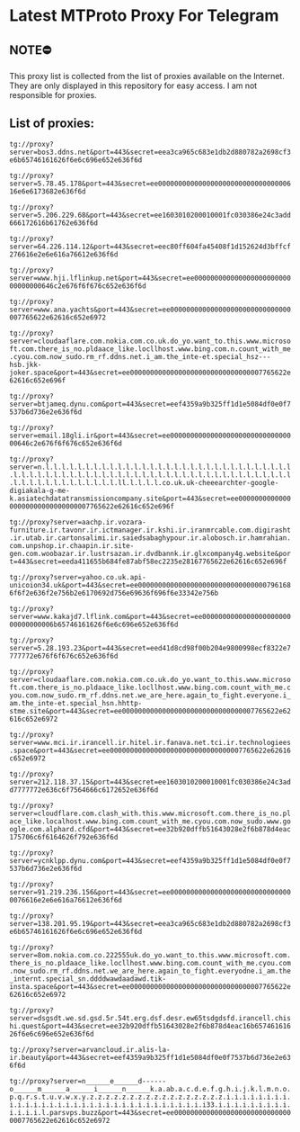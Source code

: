 # Latest MTProto Proxy For Telegram

## NOTE⛔

This proxy list is collected from the list of proxies available on the Internet. They are only displayed in this repository for easy access. I am not responsible for proxies.

## List of proxies:

`tg://proxy?server=bos3.ddns.net&port=443&secret=eea3ca965c683e1db2d880782a2698cf3e6b65746161626f6e6c696e652e636f6d`

`tg://proxy?server=5.78.45.178&port=443&secret=ee00000000000000000000000000000000616e6e6173682e636f6d`

`tg://proxy?server=5.206.229.68&port=443&secret=ee1603010200010001fc030386e24c3add666172616b61762e636f6d`

`tg://proxy?server=64.226.114.12&port=443&secret=eec80ff604fa45408f1d152624d3bffcf276616e2e6e616a76612e636f6d`

`tg://proxy?server=www.hji.lflinkup.net&port=443&secret=ee00000000000000000000000000000000646c2e676f6f676c652e636f6d`

`tg://proxy?server=www.ana.yachts&port=443&secret=ee000000000000000000000000000000007765622e62616c652e6972`

`tg://proxy?server=cloudaaflare.com.nokia.com.co.uk.do_yo.want_to.this.www.microsoft.com.there_is_no.pldaace_like.locllhost.www.bing.com.n.count_with_me.cyou.com.now_sudo.rm_rf.ddns.net.i_am.the_inte-et.special_hsz---hsb.jkk-joker.space&port=443&secret=ee000000000000000000000000000000007765622e62616c652e696f`

`tg://proxy?server=btjameq.dynu.com&port=443&secret=eef4359a9b325ff1d1e5084df0e0f7537b6d736e2e636f6d`

`tg://proxy?server=email.18gli.ir&port=443&secret=ee00000000000000000000000000000000646c2e676f6f676c652e636f6d`

`tg://proxy?server=n.l.l.l.l.l.l.l.l.l.l.l.l.l.l.l.l.l.l.l.l.l.l.l.l.l.l.l.l.l.l.l.l.l.l.l.l.l.l.l.l.l.l.l.l.l.l.l.l.l.l.l.l.l.l.l.l.l.l.l.l.l.l.l.l.l.l.l.l.l.l.l.l.l.l.l.l.l.l.l.ll.l.l.l.l.co.uk.uk-cheeearchter-google-digiakala-g-me-k.asiatechdatatransmissioncompany.site&port=443&secret=ee000000000000000000000000000000007765622e62616c652e696f`

`tg://proxy?server=aachp.ir.vozara-furniture.ir.tavonr.ir.ictmanager.ir.kshi.ir.iranmrcable.com.digirasht.ir.utab.ir.cartonsalimi.ir.saiedsabaghypour.ir.alobosch.ir.hamrahian.com.unpshop.ir.chaapin.ir.site-gen.com.woobazar.ir.lustrsazan.ir.dvdbannk.ir.glxcompany4g.website&port=443&secret=eeda411655b684fe87abf58ec2235e28167765622e62616c652e696f`

`tg://proxy?server=yahoo.co.uk.api-unicoion34.uk&port=443&secret=ee000000000000000000000000000000007961686f6f2e636f2e756b2e6170692d756e69636f696f6e33342e756b`

`tg://proxy?server=www.kakajd7.lflink.com&port=443&secret=ee000000000000000000000000000000006b65746161626f6e6c696e652e636f6d`

`tg://proxy?server=5.28.193.23&port=443&secret=eed41d8cd98f00b204e9800998ecf8322e7777772e676f6f676c652e636f6d`

`tg://proxy?server=cloudaaflare.com.nokia.com.co.uk.do_yo.want_to.this.www.microsoft.com.there_is_no.pldaace_like.locllhost.www.bing.com.count_with_me.cyou.com.now_sudo.rm_rf.ddns.net.we_are_here.again_to_fight.everyone.i_am.the_inte-et.special_hsn.hhttp-stme.site&port=443&secret=ee000000000000000000000000000000007765622e62616c652e6972`

`tg://proxy?server=www.mci.ir.irancell.ir.hitel.ir.fanava.net.tci.ir.technologiees.space&port=443&secret=ee000000000000000000000000000000007765622e62616c652e6972`

`tg://proxy?server=212.118.37.15&port=443&secret=ee1603010200010001fc030386e24c3add7777772e636c6f7564666c6172652e636f6d`

`tg://proxy?server=cloudflare.com.clash_with.this.www.microsoft.com.there_is_no.place_like.localhost.www.bing.com.count_with_me.cyou.com.now_sudo.www.google.com.alphard.cfd&port=443&secret=ee32b920dffb51643028e2f6b878d4eac175706c6f6164626f792e636f6d`

`tg://proxy?server=ycnklpp.dynu.com&port=443&secret=eef4359a9b325ff1d1e5084df0e0f7537b6d736e2e636f6d`

`tg://proxy?server=91.219.236.156&port=443&secret=ee0000000000000000000000000000000076616e2e6e616a76612e636f6d`

`tg://proxy?server=138.201.95.19&port=443&secret=eea3ca965c683e1db2d880782a2698cf3e6b65746161626f6e6c696e652e636f6d`

`tg://proxy?server=8om.nokia.com.co.222555uk.do_yo.want_to.this.www.microsoft.com.there_is_no.pldaace_like.locllhost.www.bing.com.count_with_me.cyou.com.now_sudo.rm_rf.ddns.net.we_are_here.again_to_fight.everyodne.i_am.the_internt.special_sn.ddddwawdaadawd.tik-insta.space&port=443&secret=ee000000000000000000000000000000007765622e62616c652e6972`

`tg://proxy?server=dsgsdt.we.sd.gsd.5r.54t.erg.dsf.desr.ew65tsdgdsfd.irancell.chishi.quest&port=443&secret=ee32b920dffb51643028e2f6b878d4eac16b65746161626f6e6c696e652e636f6d`

`tg://proxy?server=arvancloud.ir.alis-la-ir.beauty&port=443&secret=eef4359a9b325ff1d1e5084df0e0f7537b6d736e2e636f6d`

`tg://proxy?server=n______e______d------o______m______a______i______n______k.a.ab.a.c.d.e.f.g.h.i.j.k.l.m.n.o.p.q.r.s.t.u.v.w.x.y.z.z.z.z.z.z.z.z.z.z.z.z.z.z.z.z.z.i.i.i.i.i.i.i.i.i.i.i.i.i.i.i.i.i.i.i.i.i.i.i.i.i.i.i.i.i.i.i.i.i33.i.i.i.i.i.i.i.i.i.i.i.i.i.l.parsvps.buzz&port=443&secret=ee000000000000000000000000000000007765622e62616c652e6972`

